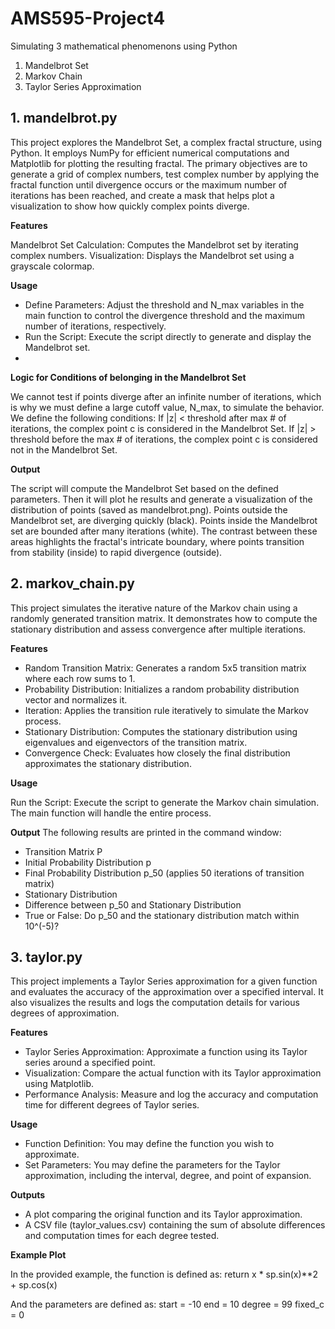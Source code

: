# AMS595-Project4
Simulating 3 mathematical phenomenons using Python 
1. Mandelbrot Set
2. Markov Chain
3. Taylor Series Approximation

## 1. mandelbrot.py

This project explores the Mandelbrot Set, a complex fractal structure, using Python. It employs NumPy for efficient numerical computations and Matplotlib for plotting the resulting fractal. The primary objectives are to generate a grid of complex numbers, test complex number by applying the fractal function until divergence occurs or the maximum number of iterations has been reached, and create a mask that helps plot a visualization to show how quickly complex points diverge. 

**Features**

Mandelbrot Set Calculation: Computes the Mandelbrot set by iterating complex numbers.
Visualization: Displays the Mandelbrot set using a grayscale colormap.

**Usage**

- Define Parameters: Adjust the threshold and N_max variables in the main function to control the divergence threshold and the maximum number of iterations, respectively.
- Run the Script: Execute the script directly to generate and display the Mandelbrot set.
- 

**Logic for Conditions of belonging in the Mandelbrot Set**

We cannot test if points diverge after an infinite number of iterations, which is why we must define a large cutoff value, N_max, to simulate the behavior. 
We define the following conditions: 
If |z| < threshold after max # of iterations, the complex point c is considered in the Mandelbrot Set. 
If |z| > threshold before the max # of iterations, the complex point c is considered not in the Mandelbrot Set. 

**Output**

The script will compute the Mandelbrot Set based on the defined parameters.
Then it will plot he results and generate a visualization of the distribution of points (saved as mandelbrot.png).
Points outside the Mandelbrot set, are diverging quickly (black). Points inside the Mandelbrot set are bounded after many iterations (white).
The contrast between these areas highlights the fractal's intricate boundary, where points transition from stability (inside) to rapid divergence (outside).



## 2. markov_chain.py

This project simulates the iterative nature of the Markov chain using a randomly generated transition matrix. It demonstrates how to compute the stationary distribution and assess convergence after multiple iterations.

**Features**

- Random Transition Matrix: Generates a random 5x5 transition matrix where each row sums to 1.
- Probability Distribution: Initializes a random probability distribution vector and normalizes it.
- Iteration: Applies the transition rule iteratively to simulate the Markov process.
- Stationary Distribution: Computes the stationary distribution using eigenvalues and eigenvectors of the transition matrix.
- Convergence Check: Evaluates how closely the final distribution approximates the stationary distribution.


**Usage**

Run the Script: Execute the script to generate the Markov chain simulation. The main function will handle the entire process.

**Output**
The following results are printed in the command window: 
- Transition Matrix P
- Initial Probability Distribution p
- Final Probability Distribution p_50 (applies 50 iterations of transition matrix)
- Stationary Distribution
- Difference between p_50 and Stationary Distribution
- True or False: Do p_50 and the stationary distribution match within 10^(-5)? 


## 3. taylor.py
This project implements a Taylor Series approximation for a given function and evaluates the accuracy of the approximation over a specified interval. It also visualizes the results and logs the computation details for various degrees of approximation.

**Features**

- Taylor Series Approximation: Approximate a function using its Taylor series around a specified point.
- Visualization: Compare the actual function with its Taylor approximation using Matplotlib.
- Performance Analysis: Measure and log the accuracy and computation time for different degrees of Taylor series.


**Usage**
- Function Definition: You may define the function you wish to approximate.
- Set Parameters: You may define the parameters for the Taylor approximation, including the interval, degree, and point of expansion.


**Outputs**
- A plot comparing the original function and its Taylor approximation.
- A CSV file (taylor_values.csv) containing the sum of absolute differences and computation times for each degree tested.

**Example Plot**

In the provided example, the function is defined as:
    return x * sp.sin(x)**2 + sp.cos(x)

And the parameters are defined as:
    start = -10
    end = 10
    degree = 99
    fixed_c = 0
